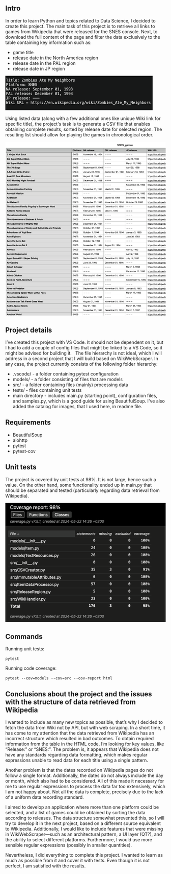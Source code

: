 ## Intro 
In order to learn Python and topics related to Data Science, I decided to create this project. The main task of this project is to retrieve all links to games from Wikipedia that 
were released for the SNES console. Next, to download the full content of the page and filter the data exclusively to the table containing key information such as:
* game title
* release date in the North America region
* release date in the PAL region
* release date in JP region

![Sample](./images/Sample.png)

Using listed data (along with a few additional ones like unique Wiki link for specific title), the project's task is to generate a CSV file that enables obtaining complete results, 
sorted by release date for selected region. The resulting list should allow for playing the games in chronological order.

![File](./images/File.png)

## Project details
I’ve created this project with VS Code. It should not be dependent on it, but I had to add a couple of config files that might be linked to a VS Code, so it might be advised for 
building it.   The file hierarchy is not ideal, which I will address in a second project that I will build based on WikiWebScraper. In any case, the project currently consists of the
following folder hierarchy:
- .vscode/ - a folder containing pytest configuration
- models/ - a folder consisting of files that are models
- src/ - a folder containing files (mainly) processing data
- tests/ - files containing unit tests
- main directory -  includes main.py (starting point), configuration files, and samples.py, which is a good guide for using BeautifulSoup. I've also added the catalog for images,
                    that I used here, in readme file.

## Requirements
* BeautifulSoup
* aiohttp
* pytest
* pytest-cov

## Unit tests
The project is covered by unit tests at 98%. It is not large, hence such a value. On the other hand, some functionality ended up in main.py that should be separated and 
tested (particularly regarding data retrieval from Wikipedia). 

![Coverage](./images/coverage.png)
 
## Commands 

Running unit tests:
```
pytest
```

Running code coverage:
```
pytest --cov=models --cov=src --cov-report html
```

## Conclusions about the project and the issues with the structure of data retrieved from Wikipedia
I wanted to include as many new topics as possible, that’s why I decided to fetch the data from Wiki not by API, but with web scraping. In a short time, it has come to my attention 
that the data retrieved from Wikipedia has an incorrect structure which resulted in bad outcomes. To obtain required information from the table in the HTML code, I’m looking for key 
values, like “Release:” or “SNES:”. The problem is, it appears that Wikipedia does not have any standards regarding data formatting, which makes regular expressions unable to read 
data for each title using a single pattern. 

Another problem is that the dates recorded on Wikipedia pages do not follow a single format. Additionally, the dates do not always include the day or month, which also had to be considered. 
All of this made it necessary for me to use regular expressions to process the data far too extensively, which I am not happy about. Not all the data is complete, precisely due to the lack 
of a uniform data recording standard.

I aimed to develop an application where more than one platform could be selected, and a list of games could be obtained by sorting the data according to releases. 
The data structure somewhat prevented this, so I will try to develop it in the next project, based on a different source equivalent to Wikipedia.
Additionally, I would like to include features that were missing in WikiWebScraper—such as an architectural pattern, a UI layer (QT?), and the ability to select different platforms. 
Furthermore, I would use more sensible regular expressions (possibly in smaller quantities).

Nevertheless, I did everything to complete this project. I wanted to learn as much as possible from it and cover it with tests. Even though it is not perfect, I am satisfied with the results.
